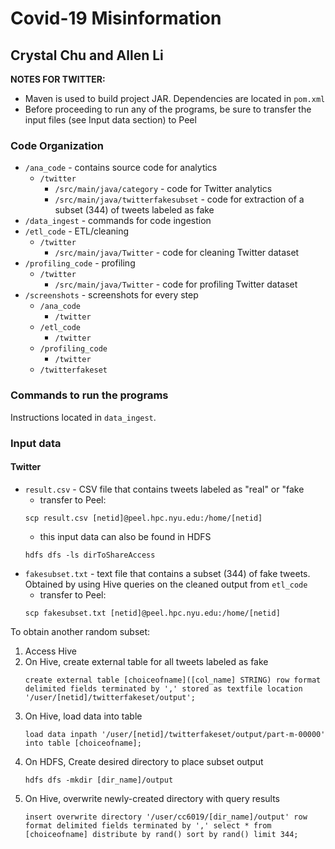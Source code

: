 # Covid-19 Misinformation 
## Crystal Chu and Allen Li 
**NOTES FOR TWITTER:**
* Maven is used to build project JAR. Dependencies are located in `pom.xml`
* Before proceeding to run any of the programs, be sure to transfer the input files (see Input data section) to Peel


### Code Organization
* `/ana_code` - contains source code for analytics 
  * `/twitter`
    * `/src/main/java/category` - code for Twitter analytics
    * `/src/main/java/twitterfakesubset` - code for extraction of a subset (344) of tweets labeled as fake 
* `/data_ingest` - commands for code ingestion 
* `/etl_code` - ETL/cleaning 
  * `/twitter`
    * `/src/main/java/Twitter` - code for cleaning Twitter dataset 
* `/profiling_code` - profiling 
  * `/twitter`
    * `/src/main/java/Twitter` - code for profiling Twitter dataset
* `/screenshots` - screenshots for every step
  * `/ana_code `
    * `/twitter`
  * `/etl_code`
    * `/twitter`
  * `/profiling_code`
    * `/twitter`
  * `/twitterfakeset`

### Commands to run the programs 
Instructions located in `data_ingest`.

### Input data 
#### Twitter
* `result.csv` - CSV file that contains tweets labeled as "real" or "fake
  * transfer to Peel: 
  ```
  scp result.csv [netid]@peel.hpc.nyu.edu:/home/[netid]
  ```
  * this input data can also be found in HDFS
  ```
  hdfs dfs -ls dirToShareAccess
  ```
* `fakesubset.txt` - text file that contains a subset (344) of fake tweets. Obtained by using Hive queries on the cleaned output from `etl_code`
  * transfer to Peel: 
  ```
  scp fakesubset.txt [netid]@peel.hpc.nyu.edu:/home/[netid]
  ```

To obtain another random subset: 
1. Access Hive 
2. On Hive, create external table for all tweets labeled as fake
   ```
   create external table [choiceofname]([col_name] STRING) row format delimited fields terminated by ',' stored as textfile location '/user/[netid]/twitterfakeset/output';
   ```
3. On Hive, load data into table
   ```
   load data inpath '/user/[netid]/twitterfakeset/output/part-m-00000' into table [choiceofname]; 
   ```
4. On HDFS, Create desired directory to place subset output
   ```
   hdfs dfs -mkdir [dir_name]/output
   ```   
5. On Hive, overwrite newly-created directory with query results
   ```
   insert overwrite directory '/user/cc6019/[dir_name]/output' row format delimited fields terminated by ',' select * from [choiceofname] distribute by rand() sort by rand() limit 344;
   ```



